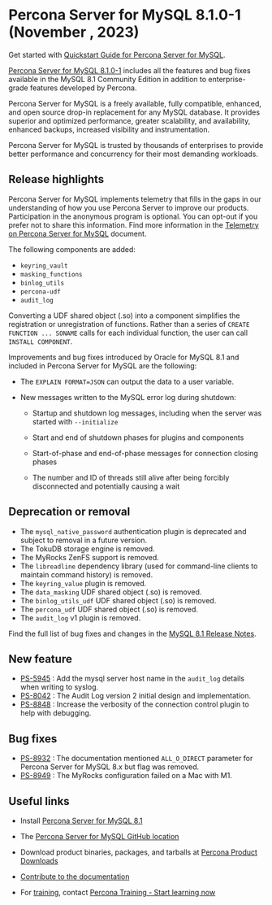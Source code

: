 # Percona Server for MySQL 8.1.0-1 (November , 2023)

Get started with [Quickstart Guide for Percona Server for MySQL].

[Percona Server for MySQL 8.1.0-1] includes all the features and bug fixes available in the
MySQL 8.1 Community Edition in addition to enterprise-grade features developed by Percona.

Percona Server for MySQL is a freely available, fully compatible, enhanced, and open source drop-in replacement for any MySQL database. It provides superior and optimized performance, greater scalability, and availability, enhanced backups, increased visibility and instrumentation.

Percona Server for MySQL is trusted by thousands of enterprises to provide better performance and concurrency for their most demanding workloads.

## Release highlights

Percona Server for MySQL implements telemetry that fills in the gaps in our understanding of how you use Percona Server to improve our products. Participation in the anonymous program is optional. You can opt-out if you prefer not to share this information. Find more information in the [Telemetry on Percona Server for MySQL](../telemetry.md) document.

The following components are added:

* `keyring_vault`
* `masking_functions`
* `binlog_utils`
* `percona-udf`
* `audit_log`

Converting a UDF shared object (.so) into a component simplifies the registration or unregistration of functions. Rather than a series of `CREATE FUNCTION ... SONAME` calls for each individual function, the user can call `INSTALL COMPONENT`.

Improvements and bug fixes introduced by Oracle for MySQL 8.1 and included in Percona Server for MySQL are the following:

* The `EXPLAIN FORMAT=JSON` can output the data to a user variable.

* New messages written to the MySQL error log during shutdown:

    * Startup and shutdown log messages, including when the server was started with `--initialize`

    * Start and end of shutdown phases for plugins and components

    * Start-of-phase and end-of-phase messages for connection closing phases

    * The number and ID of threads still alive after being forcibly disconnected and potentially causing a wait

## Deprecation or removal

* The `mysql_native_password` authentication plugin is deprecated and subject to removal in a future version.
* The TokuDB storage engine is removed.
* The MyRocks ZenFS support is removed.
* The `libreadline` dependency library (used for command-line clients to maintain command history) is removed.
* The `keyring_value` plugin is removed.
* The `data_masking` UDF shared object (.so) is removed.
* The `binlog_utils_udf` UDF shared object (.so) is removed.
* The `percona_udf` UDF shared object (.so) is removed.
* The `audit_log` v1 plugin is removed.

Find the full list of bug fixes and changes in the [MySQL 8.1 Release Notes].

## New feature

* [PS-5945] : Add the mysql server host name in the `audit_log` details when writing to syslog.
* [PS-8042] : The Audit Log version 2 initial design and implementation.
* [PS-8848] : Increase the verbosity of the connection control plugin to help with debugging.

## Bug fixes

* [PS-8932] : The documentation mentioned `ALL_O_DIRECT` parameter for Percona Server for MySQL 8.x but flag was removed.
* [PS-8949] : The MyRocks configuration failed on a Mac with M1.

## Useful links

* Install [Percona Server for MySQL 8.1]

* The [Percona Server for MySQL GitHub location]

* Download product binaries, packages, and tarballs at [Percona Product Downloads]

* [Contribute to the documentation]

* For [training], contact [Percona Training - Start learning now]


[PS-5945]: https://jira.percona.com/browse/PS-5945
[PS-8042]: https://jira.percona.com/browse/PS-8042
[PS-8848]: https://jira.percona.com/browse/PS-8848
[PS-8932]: https://jira.percona.com/browse/PS-8932
[PS-8949]: https://jira.percona.com/browse/PS-8949

[Quickstart Guide for Percona Server for MySQL]: ../quickstart-overview.md
[Percona Server for MySQL 8.1.0-1]: https://www.percona.com/software/mysql-database/percona-server
[MySQL 8.1 Release Notes]: https://dev.mysql.com/doc/relnotes/mysql/8.1/en/
[Percona Server for MySQL 8.1]: https://docs.percona.com/percona-server/8.1/installation.html
[Percona Server for MySQL from 5.7 to 8.]: https://docs.percona.com/percona-server/8.0/upgrading_guide.html
[Percona Server for MySQL GitHub location]: https://github.com/percona/percona-server
[Percona Product Downloads]: https://www.percona.com/downloads
[Contribute to the documentation]: https://github.com/percona/psmysql-docs/blob/8.0/contributing.md
[training]: https://www.percona.com/training
[Percona Training - Start learning now]: https://learn.percona.com/contact-me